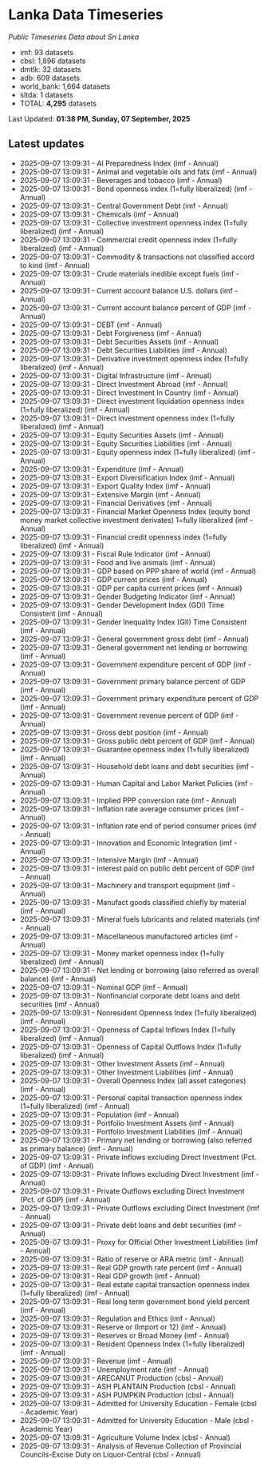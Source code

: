 # Lanka Data Timeseries
*Public Timeseries Data about Sri Lanka*

* imf: 93 datasets
* cbsl: 1,896 datasets
* dmtlk: 32 datasets
* adb: 609 datasets
* world_bank: 1,664 datasets
* sltda: 1 datasets
* TOTAL: **4,295** datasets

Last Updated: **01:38 PM, Sunday, 07 September, 2025**

## Latest updates

* 2025-09-07 13:09:31 - AI Preparedness Index (imf - Annual)
* 2025-09-07 13:09:31 - Animal and vegetable oils and fats (imf - Annual)
* 2025-09-07 13:09:31 - Beverages and tobacco (imf - Annual)
* 2025-09-07 13:09:31 - Bond openness index (1=fully liberalized) (imf - Annual)
* 2025-09-07 13:09:31 - Central Government Debt (imf - Annual)
* 2025-09-07 13:09:31 - Chemicals (imf - Annual)
* 2025-09-07 13:09:31 - Collective investment openness index (1=fully liberalized) (imf - Annual)
* 2025-09-07 13:09:31 - Commercial credit openness index (1=fully liberalized) (imf - Annual)
* 2025-09-07 13:09:31 - Commodity & transactions not classified accord to kind (imf - Annual)
* 2025-09-07 13:09:31 - Crude materials inedible except fuels (imf - Annual)
* 2025-09-07 13:09:31 - Current account balance U.S. dollars (imf - Annual)
* 2025-09-07 13:09:31 - Current account balance percent of GDP (imf - Annual)
* 2025-09-07 13:09:31 - DEBT (imf - Annual)
* 2025-09-07 13:09:31 - Debt Forgiveness (imf - Annual)
* 2025-09-07 13:09:31 - Debt Securities Assets (imf - Annual)
* 2025-09-07 13:09:31 - Debt Securities Liabilities (imf - Annual)
* 2025-09-07 13:09:31 - Derivative investment openness index (1=fully liberalized) (imf - Annual)
* 2025-09-07 13:09:31 - Digital Infrastructure (imf - Annual)
* 2025-09-07 13:09:31 - Direct Investment Abroad (imf - Annual)
* 2025-09-07 13:09:31 - Direct Investment In Country (imf - Annual)
* 2025-09-07 13:09:31 - Direct investment liquidation openness index (1=fully liberalized) (imf - Annual)
* 2025-09-07 13:09:31 - Direct investment openness index (1=fully liberalized) (imf - Annual)
* 2025-09-07 13:09:31 - Equity Securities Assets (imf - Annual)
* 2025-09-07 13:09:31 - Equity Securities Liabilities (imf - Annual)
* 2025-09-07 13:09:31 - Equity openness index (1=fully liberalized) (imf - Annual)
* 2025-09-07 13:09:31 - Expenditure (imf - Annual)
* 2025-09-07 13:09:31 - Export Diversification Index (imf - Annual)
* 2025-09-07 13:09:31 - Export Quality Index (imf - Annual)
* 2025-09-07 13:09:31 - Extensive Margin (imf - Annual)
* 2025-09-07 13:09:31 - Financial Derivatives (imf - Annual)
* 2025-09-07 13:09:31 - Financial Market Openness Index (equity bond money market collective investment derivates) 1=fully liberalized (imf - Annual)
* 2025-09-07 13:09:31 - Financial credit openness index (1=fully liberalized) (imf - Annual)
* 2025-09-07 13:09:31 - Fiscal Rule Indicator (imf - Annual)
* 2025-09-07 13:09:31 - Food and live animals (imf - Annual)
* 2025-09-07 13:09:31 - GDP based on PPP share of world (imf - Annual)
* 2025-09-07 13:09:31 - GDP current prices (imf - Annual)
* 2025-09-07 13:09:31 - GDP per capita current prices (imf - Annual)
* 2025-09-07 13:09:31 - Gender Budgeting Indicator (imf - Annual)
* 2025-09-07 13:09:31 - Gender Development Index (GDI) Time Consistent (imf - Annual)
* 2025-09-07 13:09:31 - Gender Inequality Index (GII) Time Consistent (imf - Annual)
* 2025-09-07 13:09:31 - General government gross debt (imf - Annual)
* 2025-09-07 13:09:31 - General government net lending or borrowing (imf - Annual)
* 2025-09-07 13:09:31 - Government expenditure percent of GDP (imf - Annual)
* 2025-09-07 13:09:31 - Government primary balance percent of GDP (imf - Annual)
* 2025-09-07 13:09:31 - Government primary expenditure percent of GDP (imf - Annual)
* 2025-09-07 13:09:31 - Government revenue percent of GDP (imf - Annual)
* 2025-09-07 13:09:31 - Gross debt position (imf - Annual)
* 2025-09-07 13:09:31 - Gross public debt percent of GDP (imf - Annual)
* 2025-09-07 13:09:31 - Guarantee openness index (1=fully liberalized) (imf - Annual)
* 2025-09-07 13:09:31 - Household debt loans and debt securities (imf - Annual)
* 2025-09-07 13:09:31 - Human Capital and Labor Market Policies (imf - Annual)
* 2025-09-07 13:09:31 - Implied PPP conversion rate (imf - Annual)
* 2025-09-07 13:09:31 - Inflation rate average consumer prices (imf - Annual)
* 2025-09-07 13:09:31 - Inflation rate end of period consumer prices (imf - Annual)
* 2025-09-07 13:09:31 - Innovation and Economic Integration (imf - Annual)
* 2025-09-07 13:09:31 - Intensive Margin (imf - Annual)
* 2025-09-07 13:09:31 - Interest paid on public debt percent of GDP (imf - Annual)
* 2025-09-07 13:09:31 - Machinery and transport equipment (imf - Annual)
* 2025-09-07 13:09:31 - Manufact goods classified chiefly by material (imf - Annual)
* 2025-09-07 13:09:31 - Mineral fuels lubricants and related materials (imf - Annual)
* 2025-09-07 13:09:31 - Miscellaneous manufactured articles (imf - Annual)
* 2025-09-07 13:09:31 - Money market openness index (1=fully liberalized) (imf - Annual)
* 2025-09-07 13:09:31 - Net lending or borrowing (also referred as overall balance) (imf - Annual)
* 2025-09-07 13:09:31 - Nominal GDP (imf - Annual)
* 2025-09-07 13:09:31 - Nonfinancial corporate debt loans and debt securities (imf - Annual)
* 2025-09-07 13:09:31 - Nonresident Openness Index (1=fully liberalized) (imf - Annual)
* 2025-09-07 13:09:31 - Openness of Capital Inflows Index (1=fully liberalized) (imf - Annual)
* 2025-09-07 13:09:31 - Openness of Capital Outflows Index (1=fully liberalized) (imf - Annual)
* 2025-09-07 13:09:31 - Other Investment Assets (imf - Annual)
* 2025-09-07 13:09:31 - Other Investment Liabilities (imf - Annual)
* 2025-09-07 13:09:31 - Overall Openness Index (all asset categories) (imf - Annual)
* 2025-09-07 13:09:31 - Personal capital transaction openness index (1=fully liberalized) (imf - Annual)
* 2025-09-07 13:09:31 - Population (imf - Annual)
* 2025-09-07 13:09:31 - Portfolio Investment Assets (imf - Annual)
* 2025-09-07 13:09:31 - Portfolio Investment Liabilities (imf - Annual)
* 2025-09-07 13:09:31 - Primary net lending or borrowing (also referred as primary balance) (imf - Annual)
* 2025-09-07 13:09:31 - Private Inflows excluding Direct Investment (Pct. of GDP) (imf - Annual)
* 2025-09-07 13:09:31 - Private Inflows excluding Direct Investment (imf - Annual)
* 2025-09-07 13:09:31 - Private Outflows excluding Direct Investment (Pct. of GDP) (imf - Annual)
* 2025-09-07 13:09:31 - Private Outflows excluding Direct Investment (imf - Annual)
* 2025-09-07 13:09:31 - Private debt loans and debt securities (imf - Annual)
* 2025-09-07 13:09:31 - Proxy for Official Other Investment Liabilities (imf - Annual)
* 2025-09-07 13:09:31 - Ratio of reserve or ARA metric (imf - Annual)
* 2025-09-07 13:09:31 - Real GDP growth rate percent (imf - Annual)
* 2025-09-07 13:09:31 - Real GDP growth (imf - Annual)
* 2025-09-07 13:09:31 - Real estate capital transaction openness index (1=fully liberalized) (imf - Annual)
* 2025-09-07 13:09:31 - Real long term government bond yield percent (imf - Annual)
* 2025-09-07 13:09:31 - Regulation and Ethics (imf - Annual)
* 2025-09-07 13:09:31 - Reserve or (Import or 12) (imf - Annual)
* 2025-09-07 13:09:31 - Reserves or Broad Money (imf - Annual)
* 2025-09-07 13:09:31 - Resident Openness Index (1=fully liberalized) (imf - Annual)
* 2025-09-07 13:09:31 - Revenue (imf - Annual)
* 2025-09-07 13:09:31 - Unemployment rate (imf - Annual)
* 2025-09-07 13:09:31 - ARECANUT Production (cbsl - Annual)
* 2025-09-07 13:09:31 - ASH PLANTAIN Production (cbsl - Annual)
* 2025-09-07 13:09:31 - ASH PUMPKIN Production (cbsl - Annual)
* 2025-09-07 13:09:31 - Admitted for University Education - Female (cbsl - Academic Year)
* 2025-09-07 13:09:31 - Admitted for University Education - Male (cbsl - Academic Year)
* 2025-09-07 13:09:31 - Agriculture Volume Index (cbsl - Annual)
* 2025-09-07 13:09:31 - Analysis of Revenue Collection of Provincial Councils-Excise Duty on Liquor-Central (cbsl - Annual)
